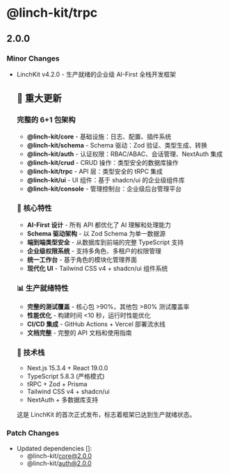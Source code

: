 # @linch-kit/trpc

## 2.0.0

### Minor Changes

- LinchKit v4.2.0 - 生产就绪的企业级 AI-First 全栈开发框架

  ## 🚀 重大更新

  ### 完整的 6+1 包架构
  - **@linch-kit/core** - 基础设施：日志、配置、插件系统
  - **@linch-kit/schema** - Schema 驱动：Zod 验证、类型生成、转换
  - **@linch-kit/auth** - 认证权限：RBAC/ABAC、会话管理、NextAuth 集成
  - **@linch-kit/crud** - CRUD 操作：类型安全的数据库操作
  - **@linch-kit/trpc** - API 层：类型安全的 tRPC 集成
  - **@linch-kit/ui** - UI 组件：基于 shadcn/ui 的企业级组件库
  - **@linch-kit/console** - 管理控制台：企业级后台管理平台

  ### 🎯 核心特性
  - **AI-First 设计** - 所有 API 都优化了 AI 理解和处理能力
  - **Schema 驱动架构** - 以 Zod Schema 为单一数据源
  - **端到端类型安全** - 从数据库到前端的完整 TypeScript 支持
  - **企业级权限系统** - 支持多角色、多租户的权限管理
  - **统一工作台** - 基于角色的模块化管理界面
  - **现代化 UI** - Tailwind CSS v4 + shadcn/ui 组件系统

  ### 📊 生产就绪特性
  - **完整的测试覆盖** - 核心包 >90%，其他包 >80% 测试覆盖率
  - **性能优化** - 构建时间 <10 秒，运行时性能优化
  - **CI/CD 集成** - GitHub Actions + Vercel 部署流水线
  - **文档完整** - 完整的 API 文档和使用指南

  ### 🔧 技术栈
  - Next.js 15.3.4 + React 19.0.0
  - TypeScript 5.8.3 (严格模式)
  - tRPC + Zod + Prisma
  - Tailwind CSS v4 + shadcn/ui
  - NextAuth + 多数据库支持

  这是 LinchKit 的首次正式发布，标志着框架已达到生产就绪状态。

### Patch Changes

- Updated dependencies []:
  - @linch-kit/core@2.0.0
  - @linch-kit/auth@2.0.0
